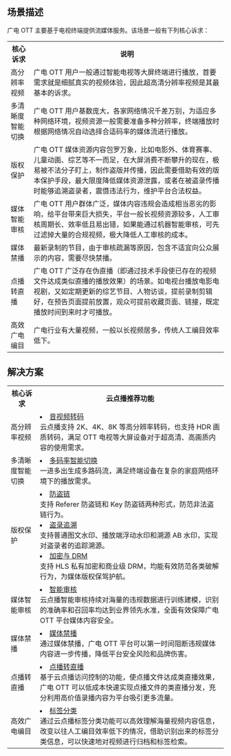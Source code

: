 ## 场景描述
广电 OTT 主要基于电视终端提供流媒体服务。该场景一般有下列核心诉求：
<table>
    <tr>
        <th>
            核心诉求              
        </th>
				<th>
           说明
        </th>
    </tr>
		<tr>
        <td>
            高分辨率视频
        </td>
				<td>
			广电 OTT 用户一般通过智能电视等大屏终端进行播放，首要需求就是细腻真实的视频体验，因此超高清分辨率视频是其最基本的诉求。
        </td>
	</tr>
	<tr>
        <td>
            多清晰度智能切换
        </td>
				<td>
			 广电 OTT 用户基数庞大，各家网络情况千差万别，为适应多种网络环境，视频资源一般需要准备多种分辨率，终端播放时根据网络情况自动选择合适码率的媒体流进行播放。
        </td>
	</tr>
	<tr>
        <td>
            版权保护
        </td>
				<td>
			 广电 OTT 媒体资源内容包罗万象，比如电影外、体育赛事、儿童动画、综艺等不一而足，在大屏消费不断攀升的现在，极易被不法分子盯上，制作盗版并传播，因此需要借助有效的版本保护手段，最大限度降低媒体资源泄露，或者在被盗录传播时能够追溯盗录者，震慑违法行为，维护平台合法权益。
        </td>
	</tr>
	<tr>
        <td>
            媒体智能审核
        </td>
				<td>
			广电 OTT 用户群体广泛，媒体内容违规会造成相当恶劣的影响，给平台带来巨大损失，平台一般长视频资源较多，人工审核周期长、效率低且易出错，如果能通过机器智能审核，可先过滤掉大量的合规视频，极大降低人工审核的成本。
        </td>
	</tr>
	<tr>
        <td>
            媒体禁播
        </td>
				<td>
				最新录制的节目，由于审核疏漏等原因，包含不适宜向公众展示的内容，需要尽快禁播。
        </td>
	</tr>
		<tr>
        <td>
            点播转直播
        </td>
				<td>
				广电 OTT 广泛存在伪直播（即通过技术手段使已存在的视频文件达成类似直播的播放效果）的场景。如电视台播放电影电视剧，又如定期更新的综艺节目、人物访谈，提前录制剪辑好，在预告页面提前放置，观众可提前收藏页面、链接，既定播放时间到来时才可播放。
        </td>
	</tr>
	<tr>
        <td>
            高效广电编目
        </td>
				<td>
				广电行业有大量视频，一般以长视频居多，传统人工编目效率低下。
        </td>
	</tr>
</table>




## 解决方案
<table>
    <tr>
        <th>
            核心诉求              
        </th>
				<th>
           云点播推荐功能
        </th>
    </tr>
	<tr>
        <td>
            高分辨率视频
        </td>
				<td>
					<li><a href="https://cloud.tencent.com/document/product/266/78289" title="音视频转码" target="_blank">音视频转码</a></br>云点播支持 2K、4K、8K 等高分辨率转码，也支持 HDR 画质转码，满足 OTT 电视等大屏设备对于超高清、高画质内容的使用需求。</li>
        </td>
	</tr>
	<tr>
        <td>
            多清晰度智能切换
        </td>
				<td>
					<li><a href="https://cloud.tencent.com/document/product/266/78296" title="多码率智能切换" target="_blank">多码率智能切换</a></br>一进多出生成多路码流，满足终端设备在复杂的家庭网络环境下的播放需求。</li>
        </td>
	</tr>
	 <tr>
        <td>
            版权保护
        </td>
				<td>
				<li>
					<a href="https://cloud.tencent.com/document/product/266/78306" title="防盗链" target="_blank">防盗链</a></br>支持 Referer 防盗链和 Key 防盗链两种形式，防范非法盗链行为。
				</li>
				<li>
					<a href="https://cloud.tencent.com/document/product/266/78308" title="盗录追溯" target="_blank">盗录追溯</a></br>支持普通图文水印、播放端浮动水印和溯源 AB 水印，实现对盗录者的追踪溯源。
				</li>
				<li>
					<a href="https://cloud.tencent.com/document/product/266/78307M" title="加密与 DRM" target="_blank">加密与 DRM</a></br>支持 HLS 私有加密和商业级 DRM，均能有效防范各类破解行为，为媒体版权保驾护航。
				</li>
        </td>
	</tr>
	<tr>
        <td>
            媒体智能审核
        </td>
				<td>
				<li>
					<a href="https://cloud.tencent.com/document/product/266/78304" title="智能审核" target="_blank">智能审核</a></br>云点播智能审核持续对海量的违规数据进行训练建模，识别的准确率和召回率均达到业界领先水准，全面有效保障广电 OTT 平台媒体内容安全。
				</li>
        </td>
	</tr>
	<tr>
        <td>
            媒体禁播
        </td>
				<td>
					<li><a href="https://cloud.tencent.com/document/product/266/78305" title="媒体禁播" target="_blank">媒体禁播</a></br>通过媒体禁播，广电 OTT 平台可以第一时间阻断违规媒体内容进一步传播，降低平台安全风险和品牌伤害。</li>
        </td>
	</tr>
	<tr>
        <td>
            点播转直播
        </td>
				<td>
					<li><a href="https://cloud.tencent.com/document/product/266/78312" title="点播转直播" target="_blank">点播转直播</a></br>基于云点播访问控制的功能，使点播文件达成类直播效果，广电 OTT 可以低成本快速实现点播文件的类直播分发，充分利用高价值录播内容为平台吸引更多流量。</li>
        </td>
	</tr>
	<tr>
        <td>
            高效广电编目
        </td>
				<td>
					<li><a href="https://cloud.tencent.com/document/product/266/78302" title="标签分类" target="_blank">标签分类</a></br>通过云点播标签分类功能可以高效理解海量视频内容信息，改变以往人工编目效率低下的情况，借助识别出来的标签分类信息，可以快速地对视频进行归档和标签检索。</li>
        </td>
	</tr>
</table>
